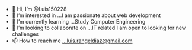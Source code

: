 - 👋 Hi, I’m @Luis150228
- 👀 I’m interested in ...I am passionate about web development
- 🌱 I’m currently learning ...Study Computer Engineering
- 💞️ I’m looking to collaborate on ...IT related I am open to looking for new challenges
- 📫 How to reach me ...luis.rangeldiaz@gmail.com

<!---
Luis150228/Luis150228 is a ✨ special ✨ repository because its `README.md` (this file) appears on your GitHub profile.
You can click the Preview link to take a look at your changes.
--->
